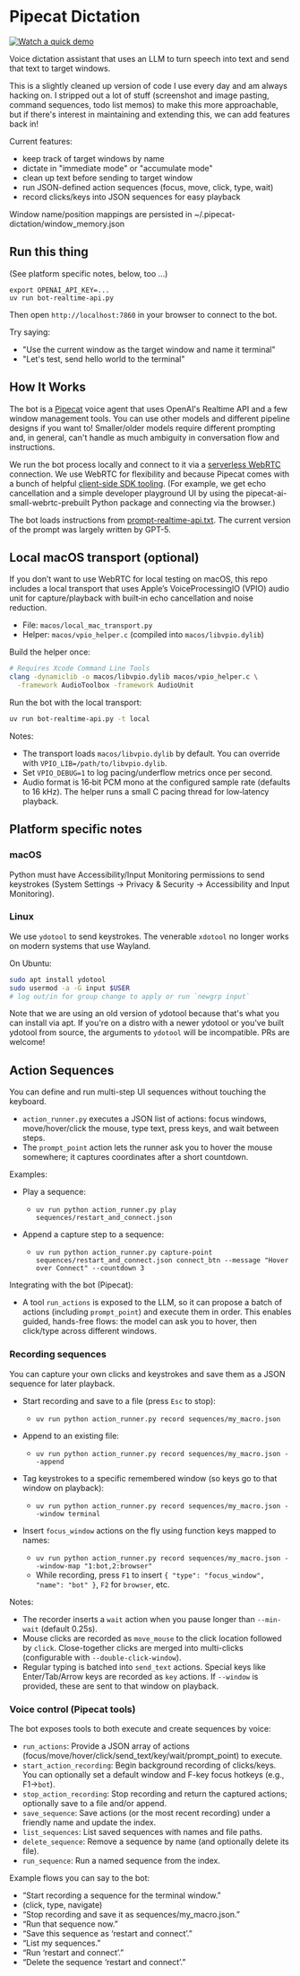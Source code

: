# Pipecat Dictation

[![Watch a quick demo](https://img.youtube.com/vi/X0ziwytJP0w/hqdefault.jpg)](https://youtube.com/shorts/X0ziwytJP0w?feature=share)

Voice dictation assistant that uses an LLM to turn speech into text and send that text to target windows.

This is a slightly cleaned up version of code I use every day and am always hacking on. I stripped out a lot of stuff (screenshot and image pasting, command sequences, todo list memos) to make this more approachable, but if there's interest in maintaining and extending this, we can add features back in!

Current features:
  - keep track of target windows by name
  - dictate in "immediate mode" or "accumulate mode"
  - clean up text before sending to target window
  - run JSON-defined action sequences (focus, move, click, type, wait)
  - record clicks/keys into JSON sequences for easy playback

Window name/position mappings are persisted in ~/.pipecat-dictation/window_memory.json

## Run this thing

(See platform specific notes, below, too ...)

```
export OPENAI_API_KEY=...
uv run bot-realtime-api.py
```

Then open `http://localhost:7860` in your browser to connect to the bot.

Try saying:
- "Use the current window as the target window and name it terminal"
- "Let's test, send hello world to the terminal"

## How It Works

The bot is a [Pipecat](https://pipecat.ai) voice agent that uses OpenAI's Realtime API and a few window management tools. You can use other models and different pipeline designs if you want to! Smaller/older models require different prompting and, in general, can't handle as much ambiguity in conversation flow and instructions.

We run the bot process locally and connect to it via a [serverless WebRTC](https://docs.pipecat.ai/server/services/transport/small-webrtc) connection. We use WebRTC for flexibility and because Pipecat comes with a bunch of helpful [client-side SDK tooling](https://github.com/pipecat-ai/voice-ui-kit). (For example, we get echo cancellation and a simple developer playground UI by using the pipecat-ai-small-webrtc-prebuilt Python package and connecting via the browser.)

The bot loads instructions from [prompt-realtime-api.txt](./prompt-realtime-api.txt). The current version of the prompt was largely written by GPT-5.

## Local macOS transport (optional)

If you don’t want to use WebRTC for local testing on macOS, this repo includes a local transport that uses Apple’s VoiceProcessingIO (VPIO) audio unit for capture/playback with built‑in echo cancellation and noise reduction.

- File: `macos/local_mac_transport.py`
- Helper: `macos/vpio_helper.c` (compiled into `macos/libvpio.dylib`)

Build the helper once:

```bash
# Requires Xcode Command Line Tools
clang -dynamiclib -o macos/libvpio.dylib macos/vpio_helper.c \
  -framework AudioToolbox -framework AudioUnit
```

Run the bot with the local transport:

```bash
uv run bot-realtime-api.py -t local
```

Notes:
- The transport loads `macos/libvpio.dylib` by default. You can override with `VPIO_LIB=/path/to/libvpio.dylib`.
- Set `VPIO_DEBUG=1` to log pacing/underflow metrics once per second.
- Audio format is 16‑bit PCM mono at the configured sample rate (defaults to 16 kHz). The helper runs a small C pacing thread for low‑latency playback.

## Platform specific notes

### macOS

Python must have Accessibility/Input Monitoring permissions to send keystrokes (System Settings → Privacy & Security → Accessibility and Input Monitoring).

### Linux

We use `ydotool` to send keystrokes. The venerable `xdotool` no longer works on modern systems that use Wayland.

On Ubuntu:

```bash
sudo apt install ydotool
sudo usermod -a -G input $USER
# log out/in for group change to apply or run `newgrp input`
```

Note that we are using an old version of ydotool because that's what you can install via apt. If you're on a distro with a newer ydotool or you've built ydotool from source, the arguments to `ydotool` will be incompatible. PRs are welcome!

## Action Sequences

You can define and run multi-step UI sequences without touching the keyboard.

- `action_runner.py` executes a JSON list of actions: focus windows, move/hover/click the mouse, type text, press keys, and wait between steps.
- The `prompt_point` action lets the runner ask you to hover the mouse somewhere; it captures coordinates after a short countdown.

Examples:

- Play a sequence:
  - `uv run python action_runner.py play sequences/restart_and_connect.json`

- Append a capture step to a sequence:
  - `uv run python action_runner.py capture-point sequences/restart_and_connect.json connect_btn --message "Hover over Connect" --countdown 3`

Integrating with the bot (Pipecat):
- A tool `run_actions` is exposed to the LLM, so it can propose a batch of actions (including `prompt_point`) and execute them in order. This enables guided, hands-free flows: the model can ask you to hover, then click/type across different windows.

### Recording sequences

You can capture your own clicks and keystrokes and save them as a JSON sequence for later playback.

- Start recording and save to a file (press `Esc` to stop):
  - `uv run python action_runner.py record sequences/my_macro.json`

- Append to an existing file:
  - `uv run python action_runner.py record sequences/my_macro.json --append`

- Tag keystrokes to a specific remembered window (so keys go to that window on playback):
  - `uv run python action_runner.py record sequences/my_macro.json --window terminal`

- Insert `focus_window` actions on the fly using function keys mapped to names:
  - `uv run python action_runner.py record sequences/my_macro.json --window-map "1:bot,2:browser"`
  - While recording, press `F1` to insert `{ "type": "focus_window", "name": "bot" }`, `F2` for `browser`, etc.

Notes:
- The recorder inserts a `wait` action when you pause longer than `--min-wait` (default 0.25s).
- Mouse clicks are recorded as `move_mouse` to the click location followed by `click`. Close-together clicks are merged into multi-clicks (configurable with `--double-click-window`).
- Regular typing is batched into `send_text` actions. Special keys like Enter/Tab/Arrow keys are recorded as `key` actions. If `--window` is provided, these are sent to that window on playback.

### Voice control (Pipecat tools)

The bot exposes tools to both execute and create sequences by voice:

- `run_actions`: Provide a JSON array of actions (focus/move/hover/click/send_text/key/wait/prompt_point) to execute.
- `start_action_recording`: Begin background recording of clicks/keys. You can optionally set a default window and F-key focus hotkeys (e.g., F1→`bot`).
- `stop_action_recording`: Stop recording and return the captured actions; optionally save to a file and/or append.
- `save_sequence`: Save actions (or the most recent recording) under a friendly name and update the index.
- `list_sequences`: List saved sequences with names and file paths.
- `delete_sequence`: Remove a sequence by name (and optionally delete its file).
- `run_sequence`: Run a named sequence from the index.

Example flows you can say to the bot:
- “Start recording a sequence for the terminal window.”
- (click, type, navigate)
- “Stop recording and save it as sequences/my_macro.json.”
- “Run that sequence now.”
- “Save this sequence as ‘restart and connect’.”
- “List my sequences.”
- “Run ‘restart and connect’.”
- “Delete the sequence ‘restart and connect’.”
